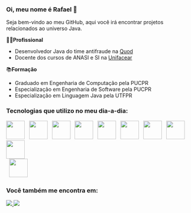 ### Oi, meu nome é Rafael 👋
Seja bem-vindo ao meu GitHub, aqui você irá encontrar projetos relacionados ao universo Java.

👨‍💻**Profissional**
- Desenvolvedor Java do time antifraude na [Quod](https://www.quod.com.br/)
- Docente dos cursos de ANASI e SI na [Unifacear](https://www.unifacear.edu.br/)

📚**Formação**
- Graduado em Engenharia de Computação pela PUCPR
- Especialização em Engenharia de Software pela PUCPR
- Especialização em Linguagem Java pela UTFPR


### Tecnologias que utilizo no meu dia-a-dia:
<div display="inline">
<img width=50 height=50 src="https://cdn.jsdelivr.net/gh/devicons/devicon@latest/icons/spring/spring-original-wordmark.svg" />
&nbsp;
<img width=50 height=50 src="https://cdn.jsdelivr.net/gh/devicons/devicon@latest/icons/java/java-original-wordmark.svg" />
&nbsp;
<img width=50 height=50 src="https://cdn.jsdelivr.net/gh/devicons/devicon@latest/icons/docker/docker-original.svg" />
&nbsp;
<img width=50 height=50 src="https://cdn.jsdelivr.net/gh/devicons/devicon@latest/icons/microsoftsqlserver/microsoftsqlserver-original-wordmark.svg" />
&nbsp;
<img width=50 height=50 src="https://cdn.jsdelivr.net/gh/devicons/devicon@latest/icons/rabbitmq/rabbitmq-original.svg" />    
&nbsp;
<img width=50 height=50 src="https://cdn.jsdelivr.net/gh/devicons/devicon@latest/icons/git/git-original-wordmark.svg" />
&nbsp;
<img width=50 height=50 src="https://cdn.jsdelivr.net/gh/devicons/devicon@latest/icons/postman/postman-original-wordmark.svg" />
&nbsp;
<img width=50 height=50 src="https://cdn.jsdelivr.net/gh/devicons/devicon@latest/icons/swagger/swagger-original-wordmark.svg" />
&nbsp;
<img width=50 height=50 src="https://cdn.jsdelivr.net/gh/devicons/devicon@latest/icons/sonarqube/sonarqube-original-wordmark.svg" />        
</div>
&nbsp;
<img width=50 height=50 src="https://cdn.jsdelivr.net/gh/devicons/devicon@latest/icons/redis/redis-original-wordmark.svg" />

### Você também me encontra em:
<a href="https://www.linkedin.com/in/rafaelvm/">
  <img src="https://img.shields.io/badge/LinkedIn-0077B5?style=for-the-badge&logo=linkedin&logoColor=white"></img>
</a>
<a href="https://www.instagram.com/rvmoraes/">
  <img src="https://img.shields.io/badge/Instagram-E4405F?style=for-the-badge&logo=instagram&logoColor=white"></img>
</a>



<!--
**moraesrv/moraesrv** is a ✨ _special_ ✨ repository because its `README.md` (this file) appears on your GitHub profile.

Here are some ideas to get you started:

- 🔭 I’m currently working on ...
- 🌱 I’m currently learning ...
- 👯 I’m looking to collaborate on ...
- 🤔 I’m looking for help with ...
- 💬 Ask me about ...
- 📫 How to reach me: ...
- 😄 Pronouns: ...
- ⚡ Fun fact: ...
-->
